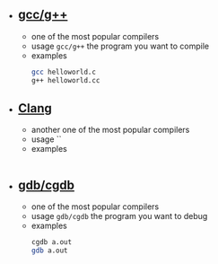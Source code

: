 - ## [gcc/g++](Tabs/Programming/gcc-g++.md)
  - one of the most popular compilers
  - usage `gcc/g++` the program you want to compile
  - examples
    ```bash
    gcc helloworld.c
    g++ helloworld.cc
    ```
- ## [Clang](http://manpages.ubuntu.com/manpages/jammy/en/man3/Clang.3.html)
  - another one of the most popular compilers
  - usage ``
  - examples
    ```bash

    ```
- ## [gdb/cgdb](Tabs/Programming/gdb-cgdb.md)
  - one of the most popular compilers
  - usage `gdb/cgdb` the program you want to debug
  - examples
    ```bash
    cgdb a.out
    gdb a.out
    ```
